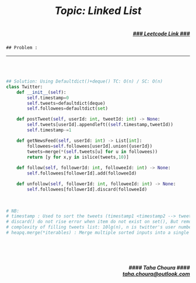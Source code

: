 <h1 align="center";"><em> Topic: Linked List</em></h1>
<h5 align="right"> <br/><a align="right" width="80" href="https://leetcode.com/problems/design-twitter/" target="_blank"><ins>### Leetcode Link ###</ins></a></h5>     
                                                                                                                                 
```diff
## Problem : 
```
                                                                                                                    

-------                    

<br/><br/>
                     
                         
```python
## Solution: Using Defaultdict()+deque() TC: O(n) / SC: O(n)    
class Twitter:
    def __init__(self):
        self.timestamp=0
        self.tweets=defaultdict(deque)
        self.followees=defaultdict(set)

    def postTweet(self, userId: int, tweetId: int) -> None:
        self.tweets[userId].appendleft((self.timestamp,tweetId))
        self.timestamp-=1

    def getNewsFeed(self, userId: int) -> List[int]:
        followees=self.followees[userId].union({userId})
        tweets=merge(*(self.tweets[u] for u in followees))
        return [y for x,y in islice(tweets,10)]
            
    def follow(self, followerId: int, followeeId: int) -> None:
        self.followees[followerId].add(followeeId)

    def unfollow(self, followerId: int, followeeId: int) -> None:
        self.followees[followerId].discard(followeeId) 

                                                                                                                        
        
# NB:
# timestamp : Used to sort the tweets (timestamp1 <timestamp2 --> tweet1 is more recentthan tweet2)
# discard() do not rise error when item do not exist on set(), But remove() do!
# complexity of filling tweets list: 10lg(n), n is twitter's user number in worst case
# heapq.merge(*iterables) : Merge multiple sorted inputs into a single sorted output 

                                                                                                                         
```
<br/>            
<h5 align="right" margin-right:12px>#### Taha Choura ####<br/><a align="right" width="70" href="#">taha.choura@outlook.com</a></h5> 
